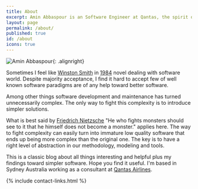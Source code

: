 ```yaml
---
title: About
excerpt: Amin Abbaspour is an Software Engineer at Qantas, the spirit of Australia!
layout: page
permalink: /about/
published: true
id: /about
icons: true
---
```


<!-- ![Amin Abbaspour](http://www.gravatar.com/avatar/{{ site.gravatar_id }}.png?size=250){: .alignright} -->
![Amin Abbaspour](http://2.gravatar.com/userimage/3788398/6eb2a08541301bb85d5f226e9c0339b5?size=250){: .alignright}

Sometimes I feel like [Winston Smith](https://en.wikipedia.org/wiki/Winston_Smith) in [1984](https://en.wikipedia.org/wiki/Nineteen_Eighty-Four) novel dealing with software world. Despite majority acceptance, I find it hard to accept few of well known software paradigms are of any help toward better software.

Among other things software development and maintenance has turned unnecessarily complex. The only way to fight this complexity is to introduce simpler solutions. 

What is best said by [Friedrich Nietzsche](https://en.wikipedia.org/?title=Friedrich_Nietzsche) "He who fights monsters should see to it that he himself does not become a monster." applies here. The way to fight complexity can easily turn into immature low quality software that ends up being more complex than the original one. The key is to have a right level of abstraction in our methodology, modeling and tools.

<!--
Today's software runs on ultra advanced hardware. A capacity rarely fully utilized. Software is being developed on top of layers of older software because we're afraid to change it ultimately because we find it too complex to understand and build software. 
-->

This is a classic blog about all things interesting and helpful plus my findings toward simpler software. Hope you find it useful. I'm based in Sydney Australia working as a consultant at [Qantas Airlines](http://www.qantas.com).


{% include contact-links.html %}

